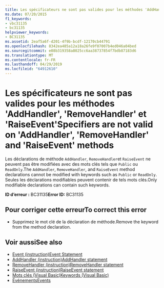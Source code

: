 ```yaml
---
title: Les spécificateurs ne sont pas valides pour les méthodes 'AddHandler', 'RemoveHandler' et 'RaiseEvent'
ms.date: 07/20/2015
f1_keywords:
- vbc31135
- bc31135
helpviewer_keywords:
- BC31135
ms.assetid: 2eaf5a6f-d201-4f9b-bcdf-12170cb44791
ms.openlocfilehash: 8342ea485a12a18a26fe9f07007b4ed046a04bed
ms.sourcegitcommit: e08b319358a8025cc6aa38737854f7bdb87183d6
ms.translationtype: MT
ms.contentlocale: fr-FR
ms.lasthandoff: 04/29/2019
ms.locfileid: "64912610"
---
```

# <a name="specifiers-are-not-valid-on-addhandler-removehandler-and-raiseevent-methods"></a><span data-ttu-id="8a330-102">Les spécificateurs ne sont pas valides pour les méthodes 'AddHandler', 'RemoveHandler' et 'RaiseEvent'</span><span class="sxs-lookup"><span data-stu-id="8a330-102">Specifiers are not valid on 'AddHandler', 'RemoveHandler' and 'RaiseEvent' methods</span></span>
<span data-ttu-id="8a330-103">Les déclarations de méthode `AddHandler`, `RemoveHandler`et `RaiseEvent` ne peuvent pas être modifiées avec des mots clés tels que `Public` ou `ReadOnly`.</span><span class="sxs-lookup"><span data-stu-id="8a330-103">The `AddHandler`, `RemoveHandler`, and `RaiseEvent` method declarations cannot be modified with keywords such as `Public` or `ReadOnly`.</span></span> <span data-ttu-id="8a330-104">Seules les déclarations modifiables peuvent contenir de tels mots clés.</span><span class="sxs-lookup"><span data-stu-id="8a330-104">Only modifiable declarations can contain such keywords.</span></span>  
  
 <span data-ttu-id="8a330-105">**ID d’erreur :** BC31135</span><span class="sxs-lookup"><span data-stu-id="8a330-105">**Error ID:** BC31135</span></span>  
  
## <a name="to-correct-this-error"></a><span data-ttu-id="8a330-106">Pour corriger cette erreur</span><span class="sxs-lookup"><span data-stu-id="8a330-106">To correct this error</span></span>  
  
- <span data-ttu-id="8a330-107">Supprimez le mot clé de la déclaration de méthode.</span><span class="sxs-lookup"><span data-stu-id="8a330-107">Remove the keyword from the method declaration.</span></span>  
  
## <a name="see-also"></a><span data-ttu-id="8a330-108">Voir aussi</span><span class="sxs-lookup"><span data-stu-id="8a330-108">See also</span></span>

- [<span data-ttu-id="8a330-109">Event (instruction)</span><span class="sxs-lookup"><span data-stu-id="8a330-109">Event Statement</span></span>](../../visual-basic/language-reference/statements/event-statement.md)
- [<span data-ttu-id="8a330-110">AddHandler (instruction)</span><span class="sxs-lookup"><span data-stu-id="8a330-110">AddHandler statement</span></span>](~/docs/visual-basic/language-reference/statements/addhandler-statement.md)
- [<span data-ttu-id="8a330-111">RemoveHandler (instruction)</span><span class="sxs-lookup"><span data-stu-id="8a330-111">RemoveHandler statement</span></span>](~/docs/visual-basic/language-reference/statements/removehandler-statement.md)
- [<span data-ttu-id="8a330-112">RaiseEvent (instruction)</span><span class="sxs-lookup"><span data-stu-id="8a330-112">RaiseEvent statement</span></span>](~/docs/visual-basic/language-reference/statements/raiseevent-statement.md)
- [<span data-ttu-id="8a330-113">Mots clés (Visual Basic)</span><span class="sxs-lookup"><span data-stu-id="8a330-113">Keywords (Visual Basic)</span></span>](~/docs/visual-basic/language-reference/keywords/index.md)
- [<span data-ttu-id="8a330-114">Événements</span><span class="sxs-lookup"><span data-stu-id="8a330-114">Events</span></span>](../../visual-basic/programming-guide/language-features/events/index.md)
